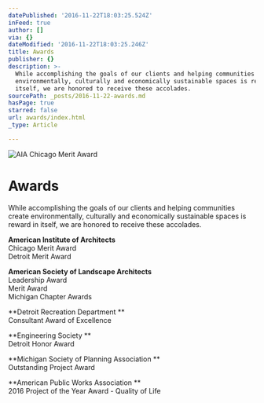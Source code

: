 ```yaml
---
datePublished: '2016-11-22T18:03:25.524Z'
inFeed: true
author: []
via: {}
dateModified: '2016-11-22T18:03:25.246Z'
title: Awards
publisher: {}
description: >-
  While accomplishing the goals of our clients and helping communities create
  environmentally, culturally and economically sustainable spaces is reward in
  itself, we are honored to receive these accolades.
sourcePath: _posts/2016-11-22-awards.md
hasPage: true
starred: false
url: awards/index.html
_type: Article

---
```

![AIA Chicago Merit Award](https://the-grid-user-content.s3-us-west-2.amazonaws.com/15fca813-057c-482d-ac84-c928a62ecc46.jpg)

# **Awards**

While accomplishing the goals of our clients and helping communities create environmentally, culturally and economically sustainable spaces is reward in itself, we are honored to receive these accolades.

**American Institute of Architects**  
Chicago Merit Award   
Detroit Merit Award

**American Society of Landscape Architects**  
Leadership Award   
Merit Award  
Michigan Chapter Awards

**Detroit Recreation Department **  
Consultant Award of Excellence

**Engineering Society **  
Detroit Honor Award

**Michigan Society of Planning Association **  
Outstanding Project Award

**American Public Works Association **  
2016 Project of the Year Award - Quality of Life